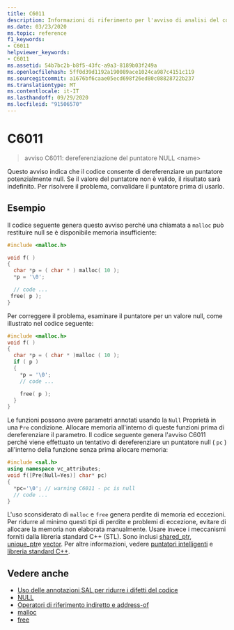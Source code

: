 ```yaml
---
title: C6011
description: Informazioni di riferimento per l'avviso di analisi del codice di Visual Studio C++ C6011.
ms.date: 03/23/2020
ms.topic: reference
f1_keywords:
- C6011
helpviewer_keywords:
- C6011
ms.assetid: 54b7bc2b-b8f5-43fc-a9a3-8189b03f249a
ms.openlocfilehash: 5ff0d39d1192a190089ace1024ca987c4151c119
ms.sourcegitcommit: a1676bf6caae05ecd698f26ed80c08828722b237
ms.translationtype: MT
ms.contentlocale: it-IT
ms.lasthandoff: 09/29/2020
ms.locfileid: "91506570"
---
```

# <a name="c6011"></a>C6011

> avviso C6011: dereferenziazione del puntatore NULL \<name>

Questo avviso indica che il codice consente di dereferenziare un puntatore potenzialmente null. Se il valore del puntatore non è valido, il risultato sarà indefinito. Per risolvere il problema, convalidare il puntatore prima di usarlo.

## <a name="example"></a>Esempio

Il codice seguente genera questo avviso perché una chiamata a `malloc` può restituire null se è disponibile memoria insufficiente:

```cpp
#include <malloc.h>

void f( )
{
  char *p = ( char * ) malloc( 10 );
  *p = '\0';

  // code ...
 free( p );
}
```

Per correggere il problema, esaminare il puntatore per un valore null, come illustrato nel codice seguente:

```cpp
#include <malloc.h>
void f( )
{
  char *p = ( char * )malloc ( 10 );
  if ( p )
  {
    *p = '\0';
    // code ...

    free( p );
  }
}
```

Le funzioni possono avere parametri annotati usando la `Null` Proprietà in una `Pre` condizione. Allocare memoria all'interno di queste funzioni prima di dereferenziare il parametro. Il codice seguente genera l'avviso C6011 perché viene effettuato un tentativo di dereferenziare un puntatore null ( `pc` ) all'interno della funzione senza prima allocare memoria:

```cpp
#include <sal.h>
using namespace vc_attributes;
void f([Pre(Null=Yes)] char* pc)
{
  *pc='\0'; // warning C6011 - pc is null
  // code ...
}
```

L'uso sconsiderato di `malloc` e `free` genera perdite di memoria ed eccezioni. Per ridurre al minimo questi tipi di perdite e problemi di eccezione, evitare di allocare la memoria non elaborata manualmente. Usare invece i meccanismi forniti dalla libreria standard C++ (STL). Sono inclusi [shared_ptr](../standard-library/shared-ptr-class.md), [unique_ptr](../standard-library/unique-ptr-class.md)e [vector](../standard-library/vector.md). Per altre informazioni, vedere [puntatori intelligenti](../cpp/smart-pointers-modern-cpp.md) e [libreria standard C++](../standard-library/cpp-standard-library-reference.md).

## <a name="see-also"></a>Vedere anche

- [Uso delle annotazioni SAL per ridurre i difetti del codice](using-sal-annotations-to-reduce-c-cpp-code-defects.md)
- [NULL](../c-runtime-library/null-crt.md)
- [Operatori di riferimento indiretto e address-of](../c-language/indirection-and-address-of-operators.md)
- [malloc](../c-runtime-library/reference/malloc.md)
- [free](../c-runtime-library/reference/free.md)

